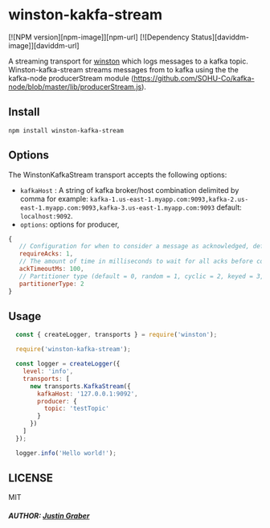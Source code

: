 # winston-kakfa-stream

[![NPM version][npm-image]][npm-url] [![Dependency Status][daviddm-image]][daviddm-url]

A streaming transport for [winston](https://github.com/winstonjs/winston) which logs messages to a kafka topic. Winston-kafka-stream streams messages from to kafka using the the kafka-node producerStream module (https://github.com/SOHU-Co/kafka-node/blob/master/lib/producerStream.js).

## Install
```
npm install winston-kafka-stream
```

## Options
The WinstonKafkaStream transport accepts the following options:

* `kafkaHost` : A string of kafka broker/host combination delimited by comma for example: `kafka-1.us-east-1.myapp.com:9093,kafka-2.us-east-1.myapp.com:9093,kafka-3.us-east-1.myapp.com:9093` default: `localhost:9092`.
* `options`: options for producer,

```js
{
   // Configuration for when to consider a message as acknowledged, default 1
   requireAcks: 1,
   // The amount of time in milliseconds to wait for all acks before considered, default 100ms
   ackTimeoutMs: 100,
   // Partitioner type (default = 0, random = 1, cyclic = 2, keyed = 3, custom = 4), default 0
   partitionerType: 2
}
```

## Usage
``` js
  const { createLogger, transports } = require('winston');

  require('winston-kafka-stream');

  const logger = createLogger({
    level: 'info',
    transports: [
      new transports.KafkaStream({
        kafkaHost: '127.0.0.1:9092',
        producer: {
          topic: 'testTopic'
        }
      })
    ]
  });

  logger.info('Hello world!');
```

## LICENSE
MIT

##### AUTHOR: [Justin Graber](https://github.com/jpgraber)
